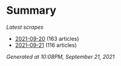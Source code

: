 # Summary
*Latest scrapes*
* [2021-09-20](https://github.com/nuuuwan/news_lk/blob/data/news_lk.2021-09-20.json) (163 articles)
* [2021-09-21](https://github.com/nuuuwan/news_lk/blob/data/news_lk.2021-09-21.json) (116 articles)

*Generated at 10:08PM, September 21, 2021*